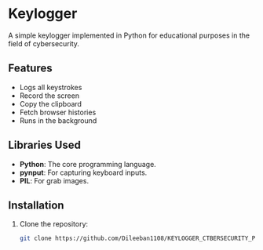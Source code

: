# Keylogger

A simple keylogger implemented in Python for educational purposes in the field of cybersecurity.

## Features
- Logs all keystrokes
- Record the screen
- Copy the clipboard
- Fetch browser histories
- Runs in the background

## Libraries Used
- **Python**: The core programming language.
- **pynput**: For capturing keyboard inputs.
- **PIL**: For grab images.

## Installation
1. Clone the repository:
   ```sh
   git clone https://github.com/Dileeban1108/KEYLOGGER_CTBERSECURITY_PYTHON_PROJECT.git
